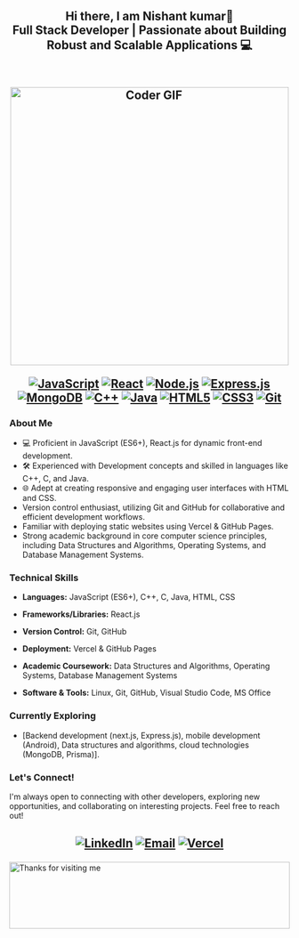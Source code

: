 <h2 align="center">
    
Hi there, I am Nishant kumar👋
<br>Full Stack Developer | Passionate about Building Robust and Scalable Applications :computer:</br>
</h2>

<h2 align="center">
<br>
    <img src="https://media.giphy.com/media/SWoSkN6DxTszqIKEqv/giphy.gif" alt="Coder GIF" width="500">
</abc>
  
[![JavaScript](https://img.shields.io/badge/JavaScript-F7DF1E?style=for-the-badge&logo=javascript&logoColor=black)](https://developer.mozilla.org/en-US/docs/Web/JavaScript)
[![React](https://img.shields.io/badge/React-61DAFB?style=for-the-badge&logo=react&logoColor=black)](https://react.dev/)
[![Node.js](https://img.shields.io/badge/Node.js-339933?style=for-the-badge&logo=nodedotjs&logoColor=white)](https://nodejs.org/en)
[![Express.js](https://img.shields.io/badge/Express.js-000000?style=for-the-badge&logo=express&logoColor=white)](https://expressjs.com/)
[![MongoDB](https://img.shields.io/badge/MongoDB-47A248?style=for-the-badge&logo=mongodb&logoColor=white)](https://www.mongodb.com/)
[![C++](https://img.shields.io/badge/C%2B%2B-00599C?style=for-the-badge&logo=c%2B%2B&logoColor=white)](https://isocpp.org/)
[![Java](https://img.shields.io/badge/Java-ED8B00?style=for-the-badge&logo=openjdk&logoColor=white)](https://www.oracle.com/java/)
[![HTML5](https://img.shields.io/badge/HTML5-E34F26?style=for-the-badge&logo=html5&logoColor=white)](https://developer.mozilla.org/en-US/docs/Web/HTML)
[![CSS3](https://img.shields.io/badge/CSS3-1572B6?style=for-the-badge&logo=css3&logoColor=white)](https://developer.mozilla.org/en-US/docs/Web/CSS)
[![Git](https://img.shields.io/badge/Git-F05032?style=for-the-badge&logo=git&logoColor=white)](https://git-scm.com/)

</h2>

### About Me

* 💻 Proficient in JavaScript (ES6+), React.js for dynamic front-end development.
* 🛠️ Experienced with Development concepts and skilled in languages like C++, C, and Java.
* 🌐 Adept at creating responsive and engaging user interfaces with HTML and CSS.
* Version control enthusiast, utilizing Git and GitHub for collaborative and efficient development workflows.
* Familiar with deploying static websites using Vercel &  GitHub Pages.
* Strong academic background in core computer science principles, including Data Structures and Algorithms, Operating Systems, and Database Management Systems.

### Technical Skills

* **Languages:** JavaScript (ES6+), C++, C, Java, HTML, CSS

* **Frameworks/Libraries:** React.js

* **Version Control:** Git, GitHub

* **Deployment:** Vercel & GitHub Pages

* **Academic Coursework:** Data Structures and Algorithms, Operating Systems, Database Management Systems

* **Software & Tools:** Linux, Git, GitHub, Visual Studio Code, MS Office

### Currently Exploring

* [Backend development (next.js, Express.js), mobile development (Android), Data structures and algorithms, cloud technologies (MongoDB, Prisma)].

### Let's Connect!

I'm always open to connecting with other developers, exploring new opportunities, and collaborating on interesting projects. Feel free to reach out!

<h2 align="center">
    
[![LinkedIn](https://img.shields.io/badge/-LinkedIn-%230077B5?style=for-the-badge&logo=linkedin&logoColor=white)](https://www.linkedin.com/in/nishant-kumar-800207202/)
[![Email](https://img.shields.io/badge/-Email-%23EA4335?style=for-the-badge&logo=gmail&logoColor=white)](mailto:nishant.kumar6120@gmail.com)
[![Vercel](https://img.shields.io/badge/-Vercel-%23000000?style=for-the-badge&logo=vercel&logoColor=white)](https://vercel.com/nishant-kumars-projects-2cbca915)

</h2>

<img height="120" alt="Thanks for visiting me" width="100%" src="https://raw.githubusercontent.com/BrunnerLivio/brunnerlivio/master/images/marquee.svg" />
<br />
